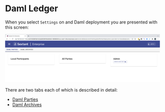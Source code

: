 # Daml Ledger

When you select `Settings` on and Daml deployment you are presented with this
screen:

![Sextant Deployment Daml Generic Settings](../../images/sextant-deployments-daml-generic-settings.png)

There are two tabs each of which is described in detail:

- [Daml Parties](daml-parties.md)
- [Daml Archives](daml-packages.md)
